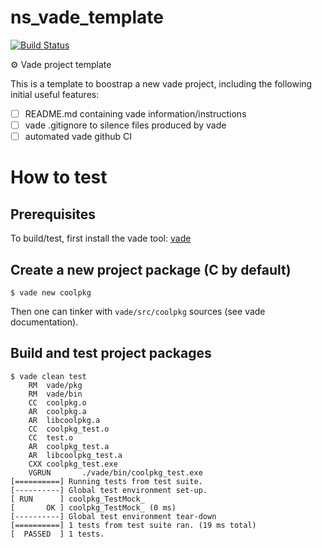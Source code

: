 # ns_vade_template
[![Build Status][WorkflowBadge]][WorkflowUrl]

⚙️ Vade project template

This is a template to boostrap a new vade project, including the following initial useful features:
- [ ] README.md containing vade information/instructions
- [ ] vade .gitignore to silence files produced by vade
- [ ] automated vade github CI

# How to test

## Prerequisites
To build/test, first install the vade tool:
[vade](https://github.com/nsauzede/ns_vade)

## Create a new project package (C by default)
```
$ vade new coolpkg
```

Then one can tinker with `vade/src/coolpkg` sources (see vade documentation).

## Build and test project packages
```
$ vade clean test
    RM  vade/pkg
    RM  vade/bin
    CC  coolpkg.o
    AR  coolpkg.a
    AR  libcoolpkg.a
    CC  coolpkg_test.o
    CC  test.o
    AR  coolpkg_test.a
    AR  libcoolpkg_test.a
    CXX coolpkg_test.exe
    VGRUN       ./vade/bin/coolpkg_test.exe
[==========] Running tests from test suite.
[----------] Global test environment set-up.
[ RUN      ] coolpkg_TestMock_
[       OK ] coolpkg_TestMock_ (0 ms)
[----------] Global test environment tear-down
[==========] 1 tests from test suite ran. (19 ms total)
[  PASSED  ] 1 tests.
```


[WorkflowBadge]: https://github.com/nsauzede/ns_vade_template/workflows/vade/badge.svg
[WorkflowUrl]: https://github.com/nsauzede/ns_vade_template/commits/main
